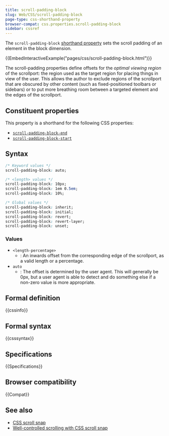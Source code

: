 ```yaml
---
title: scroll-padding-block
slug: Web/CSS/scroll-padding-block
page-type: css-shorthand-property
browser-compat: css.properties.scroll-padding-block
sidebar: cssref
---
```



The `scroll-padding-block` [shorthand property](/en-US/docs/Web/CSS/Shorthand_properties) sets the scroll padding of an element in the block dimension.

{{EmbedInteractiveExample("pages/css/scroll-padding-block.html")}}

The scroll-padding properties define offsets for the _optimal viewing region_ of the scrollport: the region used as the target region for placing things in view of the user. This allows the author to exclude regions of the scrollport that are obscured by other content (such as fixed-positioned toolbars or sidebars) or to put more breathing room between a targeted element and the edges of the scrollport.

## Constituent properties

This property is a shorthand for the following CSS properties:

- [`scroll-padding-block-end`](/en-US/docs/Web/CSS/scroll-padding-block-end)
- [`scroll-padding-block-start`](/en-US/docs/Web/CSS/scroll-padding-block-start)

## Syntax

```css
/* Keyword values */
scroll-padding-block: auto;

/* <length> values */
scroll-padding-block: 10px;
scroll-padding-block: 1em 0.5em;
scroll-padding-block: 10%;

/* Global values */
scroll-padding-block: inherit;
scroll-padding-block: initial;
scroll-padding-block: revert;
scroll-padding-block: revert-layer;
scroll-padding-block: unset;
```

### Values

- `<length-percentage>`
  - : An inwards offset from the corresponding edge of the scrollport, as a valid length or a percentage.
- `auto`
  - : The offset is determined by the user agent. This will generally be 0px, but a user agent is able to detect and do something else if a non-zero value is more appropriate.

## Formal definition

{{cssinfo}}

## Formal syntax

{{csssyntax}}

## Specifications

{{Specifications}}

## Browser compatibility

{{Compat}}

## See also

- [CSS scroll snap](/en-US/docs/Web/CSS/CSS_scroll_snap)
- [Well-controlled scrolling with CSS scroll snap](https://web.dev/articles/css-scroll-snap)

